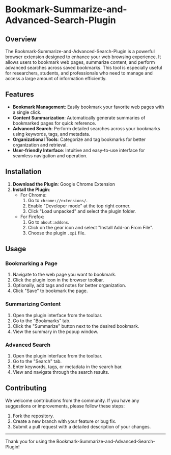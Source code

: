 # Bookmark-Summarize-and-Advanced-Search-Plugin

## Overview

The Bookmark-Summarize-and-Advanced-Search-Plugin is a powerful browser extension designed to enhance your web browsing experience. It allows users to bookmark web pages, summarize content, and perform advanced searches across saved bookmarks. This tool is especially useful for researchers, students, and professionals who need to manage and access a large amount of information efficiently.

## Features

- **Bookmark Management**: Easily bookmark your favorite web pages with a single click.
- **Content Summarization**: Automatically generate summaries of bookmarked pages for quick reference.
- **Advanced Search**: Perform detailed searches across your bookmarks using keywords, tags, and metadata.
- **Organizational Tools**: Categorize and tag bookmarks for better organization and retrieval.
- **User-friendly Interface**: Intuitive and easy-to-use interface for seamless navigation and operation.

## Installation

1. **Download the Plugin**: Google Chrome Extension
2. **Install the Plugin**:
   - For Chrome: 
     1. Go to `chrome://extensions/`.
     2. Enable "Developer mode" at the top right corner.
     3. Click "Load unpacked" and select the plugin folder.
   - For Firefox:
     1. Go to `about:addons`.
     2. Click on the gear icon and select "Install Add-on From File".
     3. Choose the plugin `.xpi` file.

## Usage

### Bookmarking a Page

1. Navigate to the web page you want to bookmark.
2. Click the plugin icon in the browser toolbar.
3. Optionally, add tags and notes for better organization.
4. Click "Save" to bookmark the page.

### Summarizing Content

1. Open the plugin interface from the toolbar.
2. Go to the "Bookmarks" tab.
3. Click the "Summarize" button next to the desired bookmark.
4. View the summary in the popup window.

### Advanced Search

1. Open the plugin interface from the toolbar.
2. Go to the "Search" tab.
3. Enter keywords, tags, or metadata in the search bar.
4. View and navigate through the search results.

## Contributing

We welcome contributions from the community. If you have any suggestions or improvements, please follow these steps:

1. Fork the repository.
2. Create a new branch with your feature or bug fix.
3. Submit a pull request with a detailed description of your changes.



---

Thank you for using the Bookmark-Summarize-and-Advanced-Search-Plugin!

